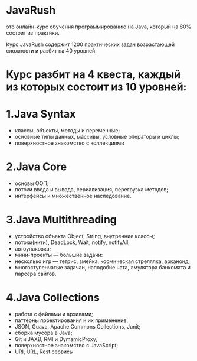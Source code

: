 # JavaRush 
это онлайн-курс обучения программированию на Java,
который на 80% состоит из практики.

Курс JavaRush содержит 1200 практических задач возрастающей сложности и разбит на 40 уровней.

# Курс разбит на 4 квеста, каждый из которых состоит из 10 уровней:

# 1.Java Syntax
- классы, объекты, методы и переменные;
- основные типы данных, массивы, условные операторы и циклы;
- поверхностное знакомство с коллекциями
# 2.Java Core
- основы ООП;
- потоки ввода и вывода, сериализация, перегрузка методов;
- интерфейсы и множественное наследование.
# 3.Java Multithreading
- устройство объекта Object, String, внутренние классы;
- потоки(нити), DeadLock, Wait, notify, notifyAll;
- автоупаковка;
- мини-проекты — большие задачи:
- несколько игр — тетрис, змейка, космическая стрелялка, арканоид;
- многоступенчатые задачаи, наподобие чата, эмулятора банкомата и парсера сайтов.
# 4.Java Collections
- работа с файлами и архивами;
- паттерны проектирования и их применение;
- JSON, Guava, Apache Commons Collections, Junit;
- сборка мусора в Java;
- Git и JAXB, RMI и DymamicProxy;
- поверхностное знакомство с JavaScript;
- URI, URL, Rest сервисы
